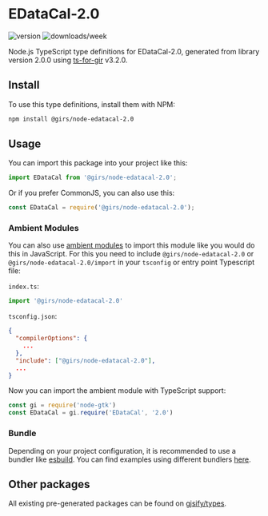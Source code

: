
# EDataCal-2.0

![version](https://img.shields.io/npm/v/@girs/node-edatacal-2.0)
![downloads/week](https://img.shields.io/npm/dw/@girs/node-edatacal-2.0)


Node.js TypeScript type definitions for EDataCal-2.0, generated from library version 2.0.0 using [ts-for-gir](https://github.com/gjsify/ts-for-gir) v3.2.0.


## Install

To use this type definitions, install them with NPM:
```bash
npm install @girs/node-edatacal-2.0
```

## Usage

You can import this package into your project like this:
```ts
import EDataCal from '@girs/node-edatacal-2.0';
```

Or if you prefer CommonJS, you can also use this:
```ts
const EDataCal = require('@girs/node-edatacal-2.0');
```

### Ambient Modules

You can also use [ambient modules](https://github.com/gjsify/ts-for-gir/tree/main/packages/cli#ambient-modules) to import this module like you would do this in JavaScript.
For this you need to include `@girs/node-edatacal-2.0` or `@girs/node-edatacal-2.0/import` in your `tsconfig` or entry point Typescript file:

`index.ts`:
```ts
import '@girs/node-edatacal-2.0'
```

`tsconfig.json`:
```json
{
  "compilerOptions": {
    ...
  },
  "include": ["@girs/node-edatacal-2.0"],
  ...
}
```

Now you can import the ambient module with TypeScript support: 

```ts
const gi = require('node-gtk')
const EDataCal = gi.require('EDataCal', '2.0')
```


### Bundle

Depending on your project configuration, it is recommended to use a bundler like [esbuild](https://esbuild.github.io/). You can find examples using different bundlers [here](https://github.com/gjsify/ts-for-gir/tree/main/examples).

## Other packages

All existing pre-generated packages can be found on [gjsify/types](https://github.com/gjsify/types).

